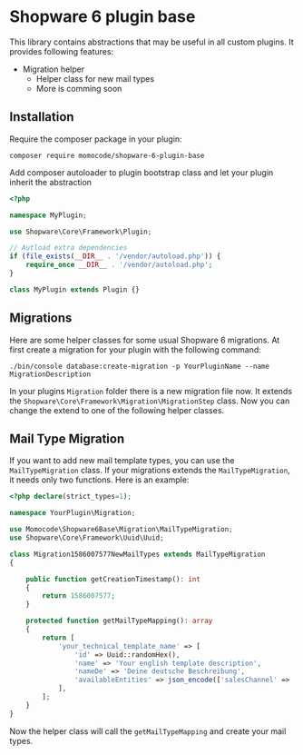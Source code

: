 Shopware 6 plugin base
=============

This library contains abstractions that may be useful in all custom plugins.
It provides following features:
* Migration helper
  * Helper class for new mail types
  * More is comming soon 

Installation
------------

Require the composer package in your plugin:

```
composer require momocode/shopware-6-plugin-base
```

Add composer autoloader to plugin bootstrap class and let your plugin inherit the abstraction

```php
<?php

namespace MyPlugin;

use Shopware\Core\Framework\Plugin;

// Autload extra dependencies
if (file_exists(__DIR__ . '/vendor/autoload.php')) {
    require_once __DIR__ . '/vendor/autoload.php';
}

class MyPlugin extends Plugin {}
```

Migrations
----------
Here are some helper classes for some usual Shopware 6 migrations. At first 
create a migration for your plugin with the following command:

```
./bin/console database:create-migration -p YourPluginName --name MigrationDescription
```

In your plugins `Migration` folder there is a new migration file now. It extends the 
`Shopware\Core\Framework\Migration\MigrationStep` class. Now you can change the
extend to one of the following helper classes. 

Mail Type Migration
-------------------
If you want to add new mail template types, you can use the `MailTypeMigration`
class. If your migrations extends the `MailTypeMigration`, it needs only two functions.
Here is an example:

```php
<?php declare(strict_types=1);

namespace YourPlugin\Migration;

use Momocode\Shopware6Base\Migration\MailTypeMigration;
use Shopware\Core\Framework\Uuid\Uuid;

class Migration1586007577NewMailTypes extends MailTypeMigration
{

    public function getCreationTimestamp(): int
    {
        return 1586007577;
    }

    protected function getMailTypeMapping(): array
    {
        return [
            'your_technical_template_name' => [
                'id' => Uuid::randomHex(),
                'name' => 'Your english template description',
                'nameDe' => 'Deine deutsche Beschreibung',
                'availableEntities' => json_encode(['salesChannel' => 'sales_channel']),
            ],
        ];
    }
}
```

Now the helper class will call the `getMailTypeMapping` and create your mail types.
